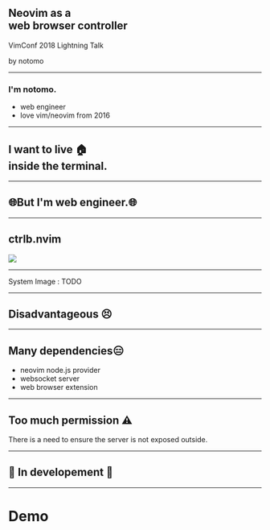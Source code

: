 ## Neovim as a <br>web browser controller

<p class="title-footer">VimConf 2018 Lightning Talk</p>
<p class="title-footer">by notomo</p>

---

### I'm <span class="pink">n</span>otomo.

- <span class="list-element">web engineer</span>
- <span class="list-element">love vim/neovim from 2016</span>

---


## I want to live 🏠<br>inside the terminal<span class="dot">.</span>

---

## <span class="text-overflow-center">🌐But I'm web engineer<span class="dot">.</span>🌐</span>

---

## ctrlb.nvim
<img src="https://raw.github.com/wiki/notomo/ctrlb.nvim/images/demo.gif">

---

System Image : TODO

---

## Disadvantageous 😣

---

## <span class="text-overflow-center">Many dependencies😑</span>

- <span class="list-element">neovim node.js provider</span>
- <span class="list-element">websocket server</span>
- <span class="list-element">web browser extension</span>

---

## <span class="text-overflow-center">Too much permission <span class="warning">&#x26a0;</span></span>

<span class="warning-text">
    <span class="warning-line left">There is a need to ensure</span>
    <span class="warning-line">the server is not exposed outside.</span>
</span>

---

## <span class="text-overflow-center">🚧 In developement 🚧</span>

---

# Demo

